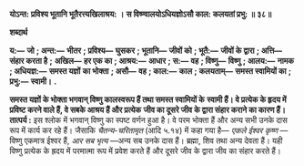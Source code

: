 **योऽन्त: प्रविश्य भूतानि भूतैरत्त्यखिलाश्रय: ।** **स विष्ण्वालयोऽधियज्ञोऽसौ काल: कलयतां प्रभु: ॥ ३८॥** 

**शब्दार्थ** 

**य:—** **जो** **; अन्त:—** **भीतर** **; प्रविश्य—** **घुसकर** **; भूतानि—** **जीवों को** **; भूतै:—** **जीवों के द्वारा** **; अत्ति—** **संहार करता है** **;** **अखिल—** **हर एक का** **; आश्रय:—** **आधार** **; स:—** **वह** **; विष्णु—** **विष्णु** **; आलय:—** **नामक** **; अधियज्ञ:—** **समस्त यज्ञों** **का भोक्ता** **; असौ—** **वह** **; काल:—** **काल** **; कलयताम्—** **समस्त स्वामियों का** **; प्रभु:—** **स्वामी।** **.** 

**समस्त यज्ञों के भोक्ता भगवान् विष्णु कालस्वरूप हैं तथा समस्त स्वामियों के** **स्वामी हैं। वे प्रत्येक के हृदय में प्रविष्ट करने वाले हैं, वे सबके आश्रय हैं और प्रत्येक** **जीव का दूसरे जीव के द्वारा संहार कराने का कारण हैं।** **तात्पर्य :** इस श्लोक में भगवान् विष्णु का स्पष्ट वर्णन हुआ है। वे परम भोक्ता हैं और अन्य सभी उनके दास रूप में कार्य कर रहे हैं। जैसाकि *चैतन्य-चरितामृत* (आदि ५.१४) में कहा गया है— *एकले ईश्वर कृष्ण* —विष्णु एकमात्र ईश्वर हैं, *आर सब भृत्य* —अन्य सब उनके दास हैं। ब्रह्मा, शिव तथा अन्य देवता हैं। यही विष्णु प्रत्येक के ह्रदय में परमात्मा रूप में प्रवेश करते हैं और दूसरे जीव के द्वारा जीव का संहार करते हैं।  